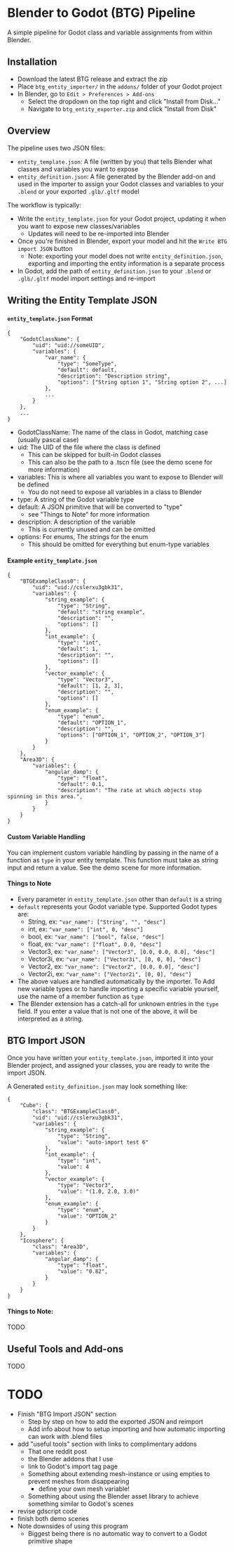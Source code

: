 # Blender to Godot (BTG) Pipeline
A simple pipeline for Godot class and variable assignments from within Blender.

## Installation
* Download the latest BTG release and extract the zip
* Place `btg_entity_importer/` in the `addons/` folder of your Godot project
* In Blender, go to `Edit > Preferences > Add-ons`
  * Select the dropdown on the top right and click "Install from Disk..."
  * Navigate to `btg_entity_exporter.zip` and click "Install from Disk"

## Overview
The pipeline uses two JSON files:
* `entity_template.json`: A file (written by you) that tells Blender what classes and variables you want to expose
* `entity_definition.json`: A file generated by the Blender add-on and used in the importer to assign your Godot classes and variables to your `.blend` or your exported `.glb/.gltf` model

The workflow is typically:
* Write the `entity_template.json` for your Godot project, updating it when you want to expose new classes/variables
  * Updates will need to be re-imported into Blender
* Once you're finished in Blender, export your model and hit the `Write BTG import JSON` button
  * Note: exporting your model does not write `entity_definition.json`, exporting and importing the entity information is a separate process
* In Godot, add the path of `entity_definition.json` to your `.blend` or `.glb/.gltf` model import settings and re-import

## Writing the Entity Template JSON
<!-- In the entity template, Godot classes can be exposed to Blender by entering their class name as a key. Every entity definition has a "uid" field (this can also be the path to the .gd or .tscn file) and a "variables" field. Within the "variables" field, variables can be defined with a Godot type, default value, and (optional) description. Enums also require an "options" field to be defined. "uid" can be skipped for built-in Godot classes. -->

#### `entity_template.json` Format
```
{
    "GodotClassName": {
        "uid": "uid://someUID",
        "variables": {
            "var_name": {
                "type": "SomeType",
                "default": default,
                "description": "Description string",
                "options": ["String option 1", "String option 2", ...]
            },
            ...
        }
    },
    ...
}
```
* GodotClassName: The name of the class in Godot, matching case (usually pascal case)
* uid: The UID of the file where the class is defined
  * This can be skipped for built-in Godot classes
  * This can also be the path to a .tscn file (see the demo scene for more information)
* variables: This is where all variables you want to expose to Blender will be defined
  * You do not need to expose all variables in a class to Blender
* type: A string of the Godot variable type
* default: A JSON primitive that will be converted to "type"
  * see "Things to Note" for more information
* description: A description of the variable
  * This is currently unused and can be omitted
* options: For enums, The strings for the enum
  * This should be omitted for everything but enum-type variables

#### Example `entity_template.json`
```
{
    "BTGExampleClass0": {
        "uid": "uid://cslerxu3gbk31",
        "variables": {
            "string_example": {
                "type": "String",
                "default": "string example",
                "description": "",
                "options": []
            },
            "int_example": {
                "type": "int",
                "default": 1,
                "description": "",
                "options": []
            },
            "vector_example": {
                "type": "Vector3",
                "default": [1, 2, 3],
                "description": "",
                "options": []
            },
            "enum_example": {
                "type": "enum",
                "default": "OPTION_1",
                "description": "",
                "options": ["OPTION_1", "OPTION_2", "OPTION_3"]
            }
        }
    },
    "Area3D": {
        "variables": {
            "angular_damp": {
                "type": "float",
                "default": 0.1,
                "description": "The rate at which objects stop spinning in this area.",
            }
        }
    }
}
```

#### Custom Variable Handling
You can implement custom variable handling by passing in the name of a function as `type` in your entity template. This function must take as string input and return a value. See the demo scene for more information.


#### Things to Note
* Every parameter in `entity_template.json` other than `default` is a string
* `default` represents your Godot variable type. Supported Godot types are:
  * String, ex: `"var_name": ["String", "", "desc"]`
  * int, ex: `"var_name": ["int", 0, "desc"]`
  * bool, ex: `"var_name": ["bool", false, "desc"]`
  * float, ex: `"var_name": ["float", 0.0, "desc"]`
  * Vector3, ex: `"var_name": ["Vector3", [0.0, 0.0, 0.0], "desc"]`
  * Vector3i, ex: `"var_name": ["Vector3i", [0, 0, 0], "desc"]`
  * Vector2, ex: `"var_name": ["Vector2", [0.0, 0.0], "desc"]`
  * Vector2i, ex: `"var_name": ["Vector2i", [0, 0], "desc"]`
* The above values are handled automatically by the importer. To Add new variable types or to handle importing a specific variable yourself, use the name of a member function as `type`
* The Blender extension has a catch-all for unknown entries in the `type` field. If you enter a value that is not one of the above, it will be interpreted as a string.

## BTG Import JSON
Once you have written your `entity_template.json`, imported it into your Blender project, and assigned your classes, you are ready to write the import JSON.

A Generated `entity_definition.json` may look something like:
```
{
    "Cube": {
        "class": "BTGExampleClass0",
        "uid": "uid://cslerxu3gbk31",
        "variables": {
            "string_example": {
                "type": "String",
                "value": "auto-import test 6"
            },
            "int_example": {
                "type": "int",
                "value": 4
            },
            "vector_example": {
                "type": "Vector3",
                "value": "(1.0, 2.0, 3.0)"
            },
            "enum_example": {
                "type": "enum",
                "value": "OPTION_2"
            }
        }
    },
    "Icosphere": {
        "class": "Area3D",
        "variables": {
            "angular_damp": {
                "type": "float",
                "value": "0.82",
            }
        }
    }
}
```
#### Things to Note:
TODO

## Useful Tools and Add-ons
TODO

# TODO
* Finish "BTG Import JSON" section
  * Step by step on how to add the exported JSON and reimport
  * Add info about how to setup importing and how automatic importing can work with .blend files
* add "useful tools" section with links to complimentary addons
  * That one reddit post
  * the Blender addons that I use
  * link to Godot's import tag page
  * Something about extending mesh-instance or using empties to prevent meshes from disappearing
    * define your own mesh variable!
  * Something about using the Blender asset library to achieve something similar to Godot's scenes
* revise gdscript code
* finish both demo scenes
* Note downsides of using this program
  * Biggest being there is no automatic way to convert to a Godot primitive shape
